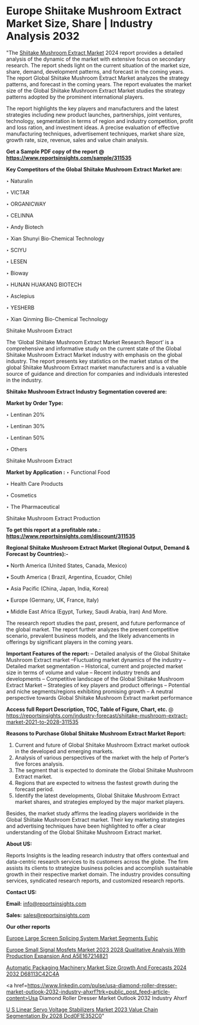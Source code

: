 # Europe Shiitake Mushroom Extract Market Size, Share | Industry Analysis 2032

"The <a href=https://www.reportsinsights.com/sample/311535>Shiitake Mushroom Extract Market</a> 2024 report provides a detailed analysis of the dynamic of the market with extensive focus on secondary research. The report sheds light on the current situation of the market size, share, demand, development patterns, and forecast in the coming years. The report Global Shiitake Mushroom Extract Market analyzes the strategy patterns, and forecast in the coming years. The report evaluates the market size of the Global Shiitake Mushroom Extract Market studies the strategy patterns adopted by the prominent international players.

The report highlights the key players and manufacturers and the latest strategies including new product launches, partnerships, joint ventures, technology, segmentation in terms of region and industry competition, profit and loss ration, and investment ideas. A precise evaluation of effective manufacturing techniques, advertisement techniques, market share size, growth rate, size, revenue, sales and value chain analysis.

<strong>Get a Sample PDF copy of the report @ <a href=https://www.reportsinsights.com/sample/311535 style=color:#0000ff;>https://www.reportsinsights.com/sample/311535</a></strong>

<strong>Key Competitors of the Global Shiitake Mushroom Extract Market are:</strong>

‣ Naturalin

‣ VICTAR

‣ ORGANICWAY

‣ CELINNA

‣ Andy Biotech

‣ Xian Shunyi Bio-Chemical Technology

‣ SCIYU

‣ LESEN

‣ Bioway

‣ HUNAN HUAKANG BIOTECH

‣ Asclepius

‣ YESHERB

‣ Xian Qinming Bio-Chemical Technology

Shiitake Mushroom Extract

The ‘Global Shiitake Mushroom Extract Market Research Report’ is a comprehensive and informative study on the current state of the Global Shiitake Mushroom Extract Market industry with emphasis on the global industry. The report presents key statistics on the market status of the global Shiitake Mushroom Extract market manufacturers and is a valuable source of guidance and direction for companies and individuals interested in the industry.

<strong>Shiitake Mushroom Extract Industry Segmentation covered are:</strong>

<strong>Market by Order Type: </strong>

‣ Lentinan 20%

‣ Lentinan 30%

‣ Lentinan 50%

‣ Others

Shiitake Mushroom Extract

<strong>Market by Application :</strong>
 ‣ Functional Food

‣ Health Care Products

‣ Cosmetics

‣ The Pharmaceutical

Shiitake Mushroom Extract Production

<strong>To get this report at a profitable rate.: <a href=https://www.reportsinsights.com/discount/311535 style=color:#0000ff;>https://www.reportsinsights.com/discount/311535</a></strong>

<strong>Regional Shiitake Mushroom Extract Market (Regional Output, Demand &amp; Forecast by Countries):-</strong>

• North America (United States, Canada, Mexico)

• South America ( Brazil, Argentina, Ecuador, Chile)

• Asia Pacific (China, Japan, India, Korea)

• Europe (Germany, UK, France, Italy)

• Middle East Africa (Egypt, Turkey, Saudi Arabia, Iran) And More.

The research report studies the past, present, and future performance of the global market. The report further analyzes the present competitive scenario, prevalent business models, and the likely advancements in offerings by significant players in the coming years.

<strong>Important Features of the report:</strong>
– Detailed analysis of the Global Shiitake Mushroom Extract market
–Fluctuating market dynamics of the industry
–Detailed market segmentation
– Historical, current and projected market size in terms of volume and value
– Recent industry trends and developments
– Competitive landscape of the Global Shiitake Mushroom Extract Market
– Strategies of key players and product offerings
– Potential and niche segments/regions exhibiting promising growth
– A neutral perspective towards Global Shiitake Mushroom Extract market performance

<strong>Access full Report Description, TOC, Table of Figure, Chart, etc. </strong>@   <a href=https://reportsinsights.com/industry-forecast/shiitake-mushroom-extract-market-2021-to-2028-311535 style=color:#0000ff;>https://reportsinsights.com/industry-forecast/shiitake-mushroom-extract-market-2021-to-2028-311535</a>

<strong>Reasons to Purchase Global Shiitake Mushroom Extract Market Report:</strong>
1. Current and future of Global Shiitake Mushroom Extract market outlook in the developed and emerging markets.
2. Analysis of various perspectives of the market with the help of Porter’s five forces analysis.
3. The segment that is expected to dominate the Global Shiitake Mushroom Extract market.
4. Regions that are expected to witness the fastest growth during the forecast period.
5. Identify the latest developments, Global Shiitake Mushroom Extract market shares, and strategies employed by the major market players.

Besides, the market study affirms the leading players worldwide in the Global Shiitake Mushroom Extract market. Their key marketing strategies and advertising techniques have been highlighted to offer a clear understanding of the Global Shiitake Mushroom Extract market.

<strong><strong>About US</strong>:</strong>

Reports Insights is the leading research industry that offers contextual and data-centric research services to its customers across the globe. The firm assists its clients to strategize business policies and accomplish sustainable growth in their respective market domain. The industry provides consulting services, syndicated research reports, and customized research reports.

<strong>Contact US:</strong>

<p class=><b>Email:</b> <a href=mailto:info@reportsinsights.com>info@reportsinsights.com</a></p>
<p class=><b>Sales:</b> <a href=mailto:sales@reportsinsights.com>sales@reportsinsights.com</a></p>

<strong>Our other reports</strong>

<a href=https://www.linkedin.com/pulse/europe-large-screen-splicing-system-market-segments-euhjc/>Europe Large Screen Splicing System Market Segments Euhjc</a>

<a href=https://medium.com/@anuragakarte041/europe-small-signal-mosfets-market-2023-2028-qualitative-analysis-with-production-expansion-and-a5e167214821>Europe Small Signal Mosfets Market 2023 2028 Qualitative Analysis With Production Expansion And A5E167214821</a>

<a href=https://medium.com/@saliajay581/automatic-packaging-machinery-market-size-growth-and-forecasts-2024-2032-d68113c42c4a>Automatic Packaging Machinery Market Size Growth And Forecasts 2024 2032 D68113C42C4A</a>

<a href=https://www.linkedin.com/pulse/usa-diamond-roller-dresser-market-outlook-2032-industry-ahxrf?trk=public_post_feed-article-content>Usa Diamond Roller Dresser Market Outlook 2032 Industry Ahxrf</a>

<a href=https://medium.com/@swatiga40/u-s-linear-servo-voltage-stabilizers-market-2023-value-chain-segmentation-by-2028-dcd0f1e352c0>U S Linear Servo Voltage Stabilizers Market 2023 Value Chain Segmentation By 2028 Dcd0F1E352C0</a>"
